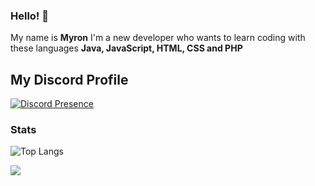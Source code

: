 ### Hello! 👋

My name is **Myron** I'm a new developer who wants to learn coding with these languages **Java, JavaScript, HTML, CSS and PHP**

## My Discord Profile
[![Discord Presence](https://lanyard-profile-readme.vercel.app/api/427872440694210560)](https://discord.com/users/427872440694210560)

### Stats
![Top Langs](https://github-readme-stats.vercel.app/api/top-langs/?username=ItsJustMyron)
<p align="center">
<img align="left" src="https://github-readme-stats-anuraghazra1.vercel.app/api?username=ItsJustMyron&include_all_commits=true&show_icons=true&theme=vue&count_private=true&hide_border=true" />
</p>
